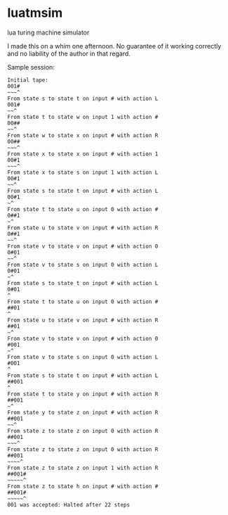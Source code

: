 luatmsim
========

lua turing machine simulator

I made this on a whim one afternoon. No guarantee of it working correctly and no liability of the author in that regard.

Sample session:

```
Initial tape:
001#
~~~^
From state s to state t on input # with action L
001#
~~^
From state t to state w on input 1 with action #
00##
~~^
From state w to state x on input # with action R
00##
~~~^
From state x to state x on input # with action 1
00#1
~~~^
From state x to state s on input 1 with action L
00#1
~~^
From state s to state t on input # with action L
00#1
~^
From state t to state u on input 0 with action #
0##1
~^
From state u to state v on input # with action R
0##1
~~^
From state v to state v on input # with action 0
0#01
~~^
From state v to state s on input 0 with action L
0#01
~^
From state s to state t on input # with action L
0#01
^
From state t to state u on input 0 with action #
##01
^
From state u to state v on input # with action R
##01
~^
From state v to state v on input # with action 0
#001
~^
From state v to state s on input 0 with action L
#001
^
From state s to state t on input # with action L
##001
^
From state t to state y on input # with action R
##001
~^
From state y to state z on input # with action R
##001
~~^
From state z to state z on input 0 with action R
##001
~~~^
From state z to state z on input 0 with action R
##001
~~~~^
From state z to state z on input 1 with action R
##001#
~~~~~^
From state z to state h on input # with action #
##001#
~~~~~^
001 was accepted: Halted after 22 steps
```
